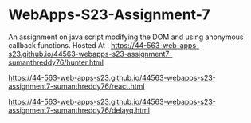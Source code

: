 # WebApps-S23-Assignment-7
An assignment on java script modifying the DOM and using anonymous callback functions.
Hosted At : https://44-563-web-apps-s23.github.io/44563-webapps-s23-assignment7-sumanthreddy76/hunter.html

https://44-563-web-apps-s23.github.io/44563-webapps-s23-assignment7-sumanthreddy76/react.html

https://44-563-web-apps-s23.github.io/44563-webapps-s23-assignment7-sumanthreddy76/delayq.html